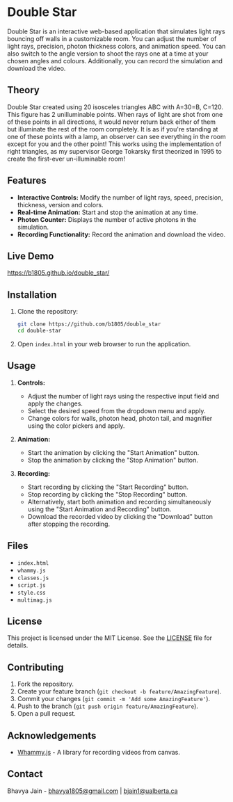 # Double Star

Double Star is an interactive web-based application that simulates light rays bouncing off walls in a customizable room. You can adjust the number of light rays, precision, photon thickness colors, and animation speed. You can also switch to the angle version to shoot the rays one at a time at your chosen angles and colours. Additionally, you can record the simulation and download the video.

## Theory

Double Star created using 20 isosceles triangles ABC with A=30=B, C=120. This figure has 2 unilluminable points. When rays of light are shot from one of these points in all directions, it would never return back either of them but illuminate the rest of the room completely. It is as if you're standing at one of these points with a lamp, an observer can see everything in the room except for you and the other point! This works using the implementation of right triangles, as my supervisor George Tokarsky first theorized in 1995 to create the first-ever un-illuminable room!

## Features

- **Interactive Controls:** Modify the number of light rays, speed, precision, thickness, version and colors.
- **Real-time Animation:** Start and stop the animation at any time.
- **Photon Counter:** Displays the number of active photons in the simulation.
- **Recording Functionality:** Record the animation and download the video.

## Live Demo

https://b1805.github.io/double_star/

## Installation

1. Clone the repository:
   ```sh
   git clone https://github.com/b1805/double_star
   cd double-star
   ```

2. Open `index.html` in your web browser to run the application.

## Usage

1. **Controls:**
   - Adjust the number of light rays using the respective input field and apply the changes.
   - Select the desired speed from the dropdown menu and apply.
   - Change colors for walls, photon head, photon tail, and magnifier using the color pickers and apply.
  
2. **Animation:**
   - Start the animation by clicking the "Start Animation" button.
   - Stop the animation by clicking the "Stop Animation" button.
   
3. **Recording:**
   - Start recording by clicking the "Start Recording" button.
   - Stop recording by clicking the "Stop Recording" button.
   - Alternatively, start both animation and recording simultaneously using the "Start Animation and Recording" button.
   - Download the recorded video by clicking the "Download" button after stopping the recording.

## Files

- `index.html`
- `whammy.js`
- `classes.js`
- `script.js`
- `style.css`
- `multimag.js`

## License

This project is licensed under the MIT License. See the [LICENSE](https://github.com/b1805/double_star/blob/main/LICENCE.txt) file for details.

## Contributing

1. Fork the repository.
2. Create your feature branch (`git checkout -b feature/AmazingFeature`).
3. Commit your changes (`git commit -m 'Add some AmazingFeature'`).
4. Push to the branch (`git push origin feature/AmazingFeature`).
5. Open a pull request.

## Acknowledgements

- [Whammy.js](https://github.com/antimatter15/whammy) - A library for recording videos from canvas.

## Contact

Bhavya Jain - bhavya1805@gmail.com | bjain1@ualberta.ca
